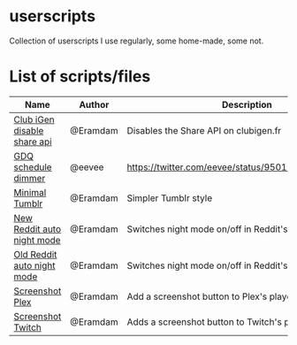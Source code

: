 # userscripts

Collection of userscripts I use regularly, some home-made, some not.

# List of scripts/files

<!-- Insert files table -->

| Name                                                                                                                        | Author   | Description                                         |
| --------------------------------------------------------------------------------------------------------------------------- | -------- | --------------------------------------------------- |
| [Club iGen disable share api](https://github.com/eramdam/userscripts/blob/main/Club%20iGen%20disable%20share%20api.user.js) | @Eramdam | Disables the Share API on clubigen.fr               |
| [GDQ schedule dimmer](https://github.com/eramdam/userscripts/blob/main/GDQ%20schedule%20dimmer.user.js)                     | @eevee   | https://twitter.com/eevee/status/950119009638232064 |
| [Minimal Tumblr](https://github.com/eramdam/userscripts/blob/main/Minimal%20Tumblr.user.css)                                | @Eramdam | Simpler Tumblr style                                |
| [New Reddit auto night mode](https://github.com/eramdam/userscripts/blob/main/New%20Reddit%20auto%20night%20mode.user.js)   | @Eramdam | Switches night mode on/off in Reddit's new layout   |
| [Old Reddit auto night mode](https://github.com/eramdam/userscripts/blob/main/Old%20Reddit%20auto%20night%20mode.user.js)   | @Eramdam | Switches night mode on/off in Reddit's old layout   |
| [Screenshot Plex](https://github.com/eramdam/userscripts/blob/main/Screenshot%20Plex.user.js)                               | @Eramdam | Add a screenshot button to Plex's player            |
| [Screenshot Twitch](https://github.com/eramdam/userscripts/blob/main/Screenshot%20Twitch.user.js)                           | @Eramdam | Adds a screenshot button to Twitch's player         |
